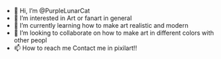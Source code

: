 - 👋 Hi, I’m @PurpleLunarCat 
- 👀 I’m interested in Art or fanart in general
- 🌱 I’m currently learning how to make art realistic and modern
- 💞️ I’m looking to collaborate on how to make art in different colors with other peopl
- 📫 How to reach me Contact me in pixilart!!

<!---
PurpleLunarCat/PurpleLunarCat is a ✨ special ✨ repository because its `README.md` (this file) appears on your GitHub profile.
You can click the Preview link to take a look at your changes.
--->
